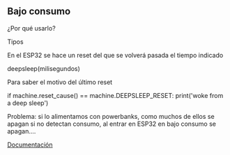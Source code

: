 ## Bajo consumo

¿Por qué usarlo?

Tipos

En el ESP32 se hace un reset del que se volverá pasada el tiempo indicado

deepsleep(milisegundos)

Para saber el motivo del último reset

if machine.reset_cause() == machine.DEEPSLEEP_RESET:
    print('woke from a deep sleep')



Problema: si lo alimentamos con powerbanks, como muchos de ellos se apagan si no detectan consumo, al entrar en ESP32 en bajo consumo se apagan....

[Documentación](https://docs.micropython.org/en/latest/esp32/quickref.html#deep-sleep-mode)

